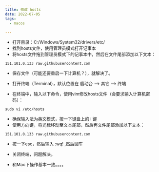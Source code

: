 ```yaml
---
title: 修改 hosts
date: 2022-07-05
tags:
  - macos 
 
---
```




* 打开目录：C:/Windows/System32/drivers/etc/
* 找到hosts文件，使用管理员模式打开记事本
* 将hosts文件拖到管理员模式下的记事本中，然后在文件尾部添加以下文本：
```
151.101.0.133 raw.githubusercontent.com
```
* 保存文件（可能还要重启一下计算机？），就解决了。


* 打开终端（Terminal），默认位置在 启动台 --> 其它 --> 终端
* 在终端中，输入以下命令，使用vim修改hosts文件（会要求输入计算机密码）：
```
sudo vi /etc/hosts
```
* 确保输入法为英文模式，按一下键盘上的 i 键
* 使用方向键，将光标移动至文本尾部，然后再文件尾部添加以下文本：
```
151.101.0.133 raw.githubusercontent.com
```
* 按一下esc，然后输入 :wq! ,然后回车
* 关闭终端，问题解决。


* 和Mac下操作基本一致。。。。


